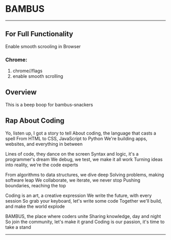 # BAMBUS

---
## For Full Functionality

Enable smooth scrooling in Browser

### Chrome: 
1. chrome//flags
2. enable smooth scrolling

## Overview

This is a beep boop for bambus-snackers

## Rap About Coding

Yo, listen up, I got a story to tell
About coding, the language that casts a spell
From HTML to CSS, JavaScript to Python
We're building apps, websites, and everything in between

Lines of code, they dance on the screen
Syntax and logic, it's a programmer's dream
We debug, we test, we make it all work
Turning ideas into reality, we're the code experts

From algorithms to data structures, we dive deep
Solving problems, making software leap
We collaborate, we iterate, we never stop
Pushing boundaries, reaching the top

Coding is an art, a creative expression
We write the future, with every session
So grab your keyboard, let's write some code
Together we'll build, and make the world explode

BAMBUS, the place where coders unite
Sharing knowledge, day and night
So join the community, let's make it grand
Coding is our passion, it's time to take a stand

---
